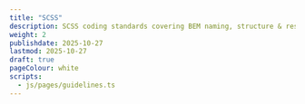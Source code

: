 ```yaml
---
title: "SCSS"
description: SCSS coding standards covering BEM naming, structure & responsive design patterns
weight: 2
publishdate: 2025-10-27
lastmod: 2025-10-27
draft: true
pageColour: white
scripts:
  - js/pages/guidelines.ts
---
```

